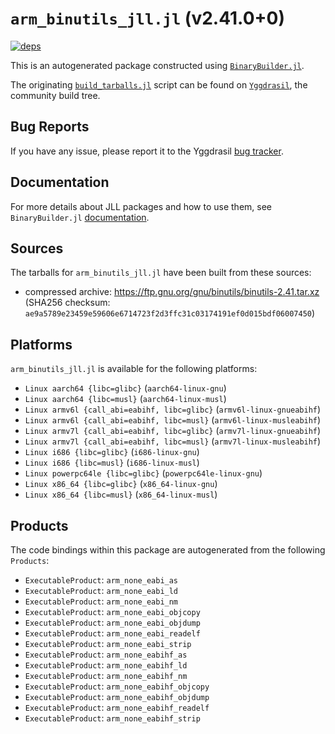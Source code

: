 # `arm_binutils_jll.jl` (v2.41.0+0)

[![deps](https://juliahub.com/docs/arm_binutils_jll/deps.svg)](https://juliahub.com/ui/Packages/arm_binutils_jll/wDTfW?page=2)

This is an autogenerated package constructed using [`BinaryBuilder.jl`](https://github.com/JuliaPackaging/BinaryBuilder.jl).

The originating [`build_tarballs.jl`](https://github.com/JuliaPackaging/Yggdrasil/blob/44a3b218a13a4385ecc2eb20b635d9d00f15f6a8/A/arm_binutils/build_tarballs.jl) script can be found on [`Yggdrasil`](https://github.com/JuliaPackaging/Yggdrasil/), the community build tree.

## Bug Reports

If you have any issue, please report it to the Yggdrasil [bug tracker](https://github.com/JuliaPackaging/Yggdrasil/issues).

## Documentation

For more details about JLL packages and how to use them, see `BinaryBuilder.jl` [documentation](https://docs.binarybuilder.org/stable/jll/).

## Sources

The tarballs for `arm_binutils_jll.jl` have been built from these sources:

* compressed archive: https://ftp.gnu.org/gnu/binutils/binutils-2.41.tar.xz (SHA256 checksum: `ae9a5789e23459e59606e6714723f2d3ffc31c03174191ef0d015bdf06007450`)

## Platforms

`arm_binutils_jll.jl` is available for the following platforms:

* `Linux aarch64 {libc=glibc}` (`aarch64-linux-gnu`)
* `Linux aarch64 {libc=musl}` (`aarch64-linux-musl`)
* `Linux armv6l {call_abi=eabihf, libc=glibc}` (`armv6l-linux-gnueabihf`)
* `Linux armv6l {call_abi=eabihf, libc=musl}` (`armv6l-linux-musleabihf`)
* `Linux armv7l {call_abi=eabihf, libc=glibc}` (`armv7l-linux-gnueabihf`)
* `Linux armv7l {call_abi=eabihf, libc=musl}` (`armv7l-linux-musleabihf`)
* `Linux i686 {libc=glibc}` (`i686-linux-gnu`)
* `Linux i686 {libc=musl}` (`i686-linux-musl`)
* `Linux powerpc64le {libc=glibc}` (`powerpc64le-linux-gnu`)
* `Linux x86_64 {libc=glibc}` (`x86_64-linux-gnu`)
* `Linux x86_64 {libc=musl}` (`x86_64-linux-musl`)

## Products

The code bindings within this package are autogenerated from the following `Products`:

* `ExecutableProduct`: `arm_none_eabi_as`
* `ExecutableProduct`: `arm_none_eabi_ld`
* `ExecutableProduct`: `arm_none_eabi_nm`
* `ExecutableProduct`: `arm_none_eabi_objcopy`
* `ExecutableProduct`: `arm_none_eabi_objdump`
* `ExecutableProduct`: `arm_none_eabi_readelf`
* `ExecutableProduct`: `arm_none_eabi_strip`
* `ExecutableProduct`: `arm_none_eabihf_as`
* `ExecutableProduct`: `arm_none_eabihf_ld`
* `ExecutableProduct`: `arm_none_eabihf_nm`
* `ExecutableProduct`: `arm_none_eabihf_objcopy`
* `ExecutableProduct`: `arm_none_eabihf_objdump`
* `ExecutableProduct`: `arm_none_eabihf_readelf`
* `ExecutableProduct`: `arm_none_eabihf_strip`
